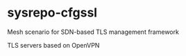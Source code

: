# sysrepo-cfgssl
Mesh scenario for SDN-based TLS management framework

TLS servers based on OpenVPN
